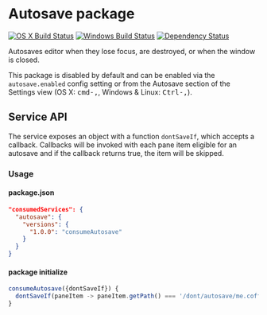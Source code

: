 # Autosave package

[![OS X Build Status](https://travis-ci.org/atom/autosave.svg?branch=master)](https://travis-ci.org/atom/autosave) [![Windows Build Status](https://ci.appveyor.com/api/projects/status/3aktr9updp722fqx/branch/master?svg=true)](https://ci.appveyor.com/project/Atom/autosave/branch/master) [![Dependency Status](https://david-dm.org/atom/autosave.svg)](https://david-dm.org/atom/autosave)

Autosaves editor when they lose focus, are destroyed, or when the window is closed.

This package is disabled by default and can be enabled via the
`autosave.enabled` config setting or from the Autosave section of the Settings view (OS X: <kbd>cmd-,</kbd>, Windows & Linux: <kbd>Ctrl-,</kbd>).

## Service API

The service exposes an object with a function `dontSaveIf`, which accepts a callback.
Callbacks will be invoked with each pane item eligible for an autosave and if the callback
returns true, the item will be skipped.

### Usage

#### package.json

```json
"consumedServices": {
  "autosave": {
    "versions": {
      "1.0.0": "consumeAutosave"
    }
  }
}
```

#### package initialize

```javascript
consumeAutosave({dontSaveIf}) {
  dontSaveIf(paneItem -> paneItem.getPath() === '/dont/autosave/me.coffee')
}
```
